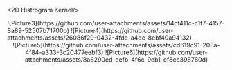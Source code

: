 <2D Histrogram Kernel/>
<div>
![Picture3](https://github.com/user-attachments/assets/14cf411c-c1f7-4157-8a89-52507b71700b)
![Picture4](https://github.com/user-attachments/assets/26086f29-0432-4fde-a4dc-8ebf40a94132)
</div>

<Compute corners/>
<div align="center">
![Picture5](https://github.com/user-attachments/assets/cd619c91-208a-4f84-a333-3c20477eebf3)
![Picture6](https://github.com/user-attachments/assets/8a6290ed-eefb-4f6c-9eb1-ef8cc398780d)
</div>
